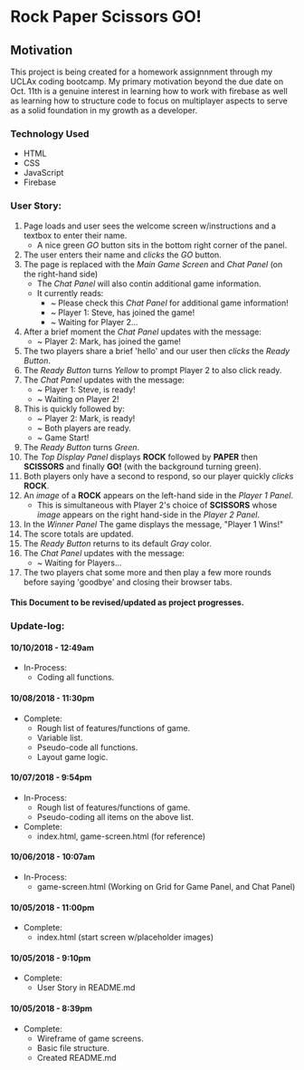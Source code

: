 # Rock Paper Scissors GO!

## Motivation
This project is being created for a homework assignnment through my UCLAx coding bootcamp. My primary motivation beyond the due date on Oct. 11th is a genuine interest in learning how to work with firebase as well as learning how to structure code to focus on multiplayer aspects to serve as a solid foundation in my growth as a developer.

### Technology Used
* HTML
* CSS
* JavaScript
* Firebase

### User Story:
1. Page loads and user sees the welcome screen w/instructions and a textbox to enter their name.
    * A nice green _GO_ button sits in the bottom right corner of the panel.
2. The user enters their name and _clicks_ the _GO_ button.
3. The page is replaced with the _Main Game Screen_ and _Chat Panel_ (on the right-hand side)
    * The _Chat Panel_ will also contin additional game information.
    * It currently reads:
        * ~ Please check this _Chat Panel_ for additional game information!
        * ~ Player 1: Steve, has joined the game!
        * ~ Waiting for Player 2...
4. After a brief moment the _Chat Panel_ updates with the message:
    * ~ Player 2: Mark, has joined the game!
5. The two players share a brief 'hello' and our user then _clicks_ the _Ready Button_.
6. The _Ready Button_ turns _Yellow_ to prompt Player 2 to also click ready.
7. The _Chat Panel_ updates with the message:
    * ~ Player 1: Steve, is ready!
    * ~ Waiting on Player 2!
8. This is quickly followed by:
    * ~ Player 2: Mark, is ready!
    * ~ Both players are ready.
    * ~ Game Start!
9. The _Ready Button_ turns _Green_.
10. The _Top Display Panel_ displays __ROCK__ followed by __PAPER__ then __SCISSORS__ and finally __GO!__ (with the background turning green).
11. Both players only have a second to respond, so our player quickly _clicks_ __ROCK__.
12. An _image_ of a __ROCK__ appears on the left-hand side in the _Player 1 Panel_.
    * This is simultaneous with Player 2's choice of __SCISSORS__ whose _image_ appears on the right hand-side in the _Player 2 Panel_.
13. In the _Winner Panel_ The game displays the message, "Player 1 Wins!"
14. The score totals are updated.
15. The _Ready Button_ returns to its default _Gray_ color.
16. The _Chat Panel_ updates with the message:
    * ~ Waiting for Players...
17. The two players chat some more and then play a few more rounds before saying 'goodbye' and closing their browser tabs.

#### This Document to be revised/updated as project progresses.

### Update-log:
#### 10/10/2018 - 12:49am
* In-Process:
    * Coding all functions.

#### 10/08/2018 - 11:30pm
* Complete:
    * Rough list of features/functions of game.
    * Variable list.
    * Pseudo-code all functions.
    * Layout game logic.

#### 10/07/2018 - 9:54pm
* In-Process:
    * Rough list of features/functions of game.
    * Pseudo-coding all items on the above list.
* Complete:
    * index.html, game-screen.html (for reference)

#### 10/06/2018 - 10:07am
* In-Process:
    * game-screen.html (Working on Grid for Game Panel, and Chat Panel)

#### 10/05/2018 - 11:00pm
* Complete:
    * index.html (start screen w/placeholder images)

#### 10/05/2018 - 9:10pm
* Complete:
    * User Story in README.md

#### 10/05/2018 - 8:39pm
* Complete:
    * Wireframe of game screens.
    * Basic file structure.
    * Created README.md


